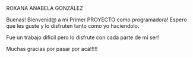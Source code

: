 <br><br><br><br><br><br><br> ROXANA ANABELA GONZALEZ



Buenas! Bienvenid@ a mi Primer PROYECTO como programadora! Espero que les guste y lo disfruten tanto como yo haciendolo.

Fue un trabajo dificil pero lo disfrute con cada parte de mi ser! 

Muchas gracias por pasar por acá!!!!!
